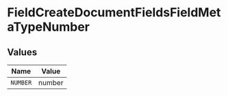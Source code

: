 # FieldCreateDocumentFieldsFieldMetaTypeNumber


## Values

| Name     | Value    |
| -------- | -------- |
| `NUMBER` | number   |